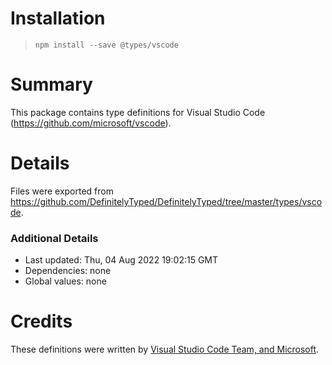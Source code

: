 # Installation
> `npm install --save @types/vscode`

# Summary
This package contains type definitions for Visual Studio Code (https://github.com/microsoft/vscode).

# Details
Files were exported from https://github.com/DefinitelyTyped/DefinitelyTyped/tree/master/types/vscode.

### Additional Details
 * Last updated: Thu, 04 Aug 2022 19:02:15 GMT
 * Dependencies: none
 * Global values: none

# Credits
These definitions were written by [Visual Studio Code Team, and Microsoft](https://github.com/microsoft).
